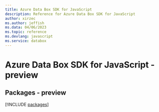 ```yaml
---
title: Azure Data Box SDK for JavaScript
description: Reference for Azure Data Box SDK for JavaScript
author: xirzec
ms.author: jeffish
ms.data: 04/06/2023
ms.topic: reference
ms.devlang: javascript
ms.service: databox
---
```

# Azure Data Box SDK for JavaScript - preview
## Packages - preview
[!INCLUDE [packages](data-box-index.md)]